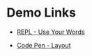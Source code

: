 # Demo Links

- [REPL - Use Your Words](https://repl.it/@johncokos/Week-1-Review)

- [Code Pen - Layout](https://codepen.io/johncokos/pen/MNqMNx?editors=1100)
